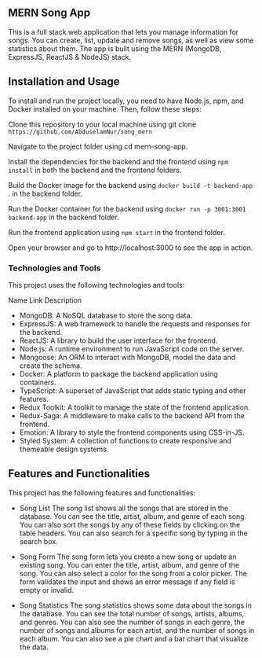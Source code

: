 ## MERN Song App
This is a full stack web application that lets you manage information for songs. You can create, list, update and remove songs, as well as view some statistics about them. The app is built using the MERN (MongoDB, ExpressJS, ReactJS & NodeJS) stack.

## Installation and Usage
To install and run the project locally, you need to have Node.js, npm, and Docker installed on your machine. Then, follow these steps:

Clone this repository to your local machine using git clone
`https://github.com/AbduselamNur/song_mern`

Navigate to the project folder using cd mern-song-app.

Install the dependencies for the backend and the frontend using `npm install` in both the backend and the frontend folders.

Build the Docker image for the backend using `docker build -t backend-app` . in the backend folder.

Run the Docker container for the backend using `docker run -p 3001:3001 backend-app` in the backend folder.

Run the frontend application using `npm start` in the frontend folder.

Open your browser and go to http://localhost:3000 to see the app in action.

### Technologies and Tools
This project uses the following technologies and tools:

Name	Link	Description
* MongoDB: A NoSQL database to store the song data.
* ExpressJS: A web framework to handle the requests and responses for the backend.
* ReactJS: A library to build the user interface for the frontend.
* Node.js: A runtime environment to run JavaScript code on the server.
* Mongoose:	An ORM to interact with MongoDB, model the data and create the schema.
* Docker:	A platform to package the backend application using containers.
* TypeScript:	A superset of JavaScript that adds static typing and other features.
* Redux Toolkit: A toolkit to manage the state of the frontend application.
* Redux-Saga:	A middleware to make calls to the backend API from the frontend.
* Emotion: A library to style the frontend components using CSS-in-JS.
* Styled System:	A collection of functions to create responsive and themeable design systems.

## Features and Functionalities
This project has the following features and functionalities:

- Song List
The song list shows all the songs that are stored in the database. You can see the title, artist, album, and genre of each song. You can also sort the songs by any of these fields by clicking on the table headers. You can also search for a specific song by typing in the search box.

- Song Form
The song form lets you create a new song or update an existing song. You can enter the title, artist, album, and genre of the song. You can also select a color for the song from a color picker. The form validates the input and shows an error message if any field is empty or invalid.

- Song Statistics
The song statistics shows some data about the songs in the database. You can see the total number of songs, artists, albums, and genres. You can also see the number of songs in each genre, the number of songs and albums for each artist, and the number of songs in each album. You can also see a pie chart and a bar chart that visualize the data.
